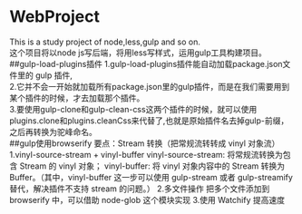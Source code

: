 # WebProject
This is a study project of node,less,gulp and so on.  
这个项目将以node js写后端，将用less写样式，运用gulp工具构建项目。
##gulp-load-plugins插件
1.gulp-load-plugins插件能自动加载package.json文件里的 gulp 插件,  
2.它并不会一开始就加载所有package.json里的gulp插件，而是在我们需要用到某个插件的时候，才去加载那个插件。  
3.要使用gulp-clone和gulp-clean-css这两个插件的时候，就可以使用plugins.clone和plugins.cleanCss来代替了,也就是原始插件名去掉gulp-前缀，之后再转换为驼峰命名。  
##gulp使用browserify
要点：Stream 转换（把常规流转转成 vinyl 对象流）
1.vinyl-source-stream + vinyl-buffer
    vinyl-source-stream: 将常规流转换为包含 Stream 的 vinyl 对象；
    vinyl-buffer: 将 vinyl 对象内容中的 Stream 转换为 Buffer。（其中，vinyl-buffer 这一步可以使用 gulp-stream 或者 gulp-streamify 替代，解决插件不支持 stream 的问题。）
2.多文件操作
    把多个文件添加到 browserify 中，可以借助 node-glob 这个模块实现
3.使用 Watchify 提高速度